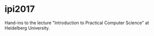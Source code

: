 # ipi2017
Hand-ins to the lecture "Introduction to Practical Computer Science" at Heidelberg University.
